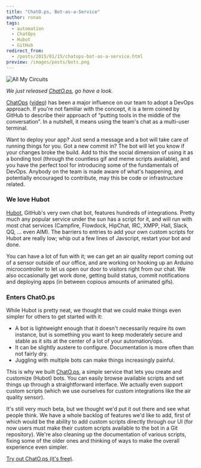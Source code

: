 ```yaml
---
title: "ChatO.ps, Bot-as-a-Service"
author: ronan
tags:
  - automation
  - ChatOps
  - Hubot
  - GitHub
redirect_from:
  - /posts/2015/01/15/chatops-bot-as-a-service.html
preview: /images/posts/bots.png
---
```


![All My Circuits](http://wiredcraft.com/images/posts/bots.png)

*We just released [ChatO.ps](http://chato.ps), go have a look.*

[ChatOps](https://speakerdeck.com/jnewland/chatops-at-github) ([video](https://www.youtube.com/watch?v=pCVvYCjvoZI)) has been a major influence on our team to adopt a DevOps approach. If you're not familiar with the concept, it is a term coined by GitHub to describe their approach of “putting tools in the middle of the conversation”. In a nutshell, it means using the team's chat as a multi-user terminal.

<!--more-->

Want to deploy your app? Just send a message and a bot will take care of running things for you. Got a new commit in? The bot will let you know if your changes broke the build. Add to this the social dimension of using it as a bonding tool (through the countless gif and meme scripts available), and you have the perfect tool for introducing some of the fundamentals of DevOps. Anybody on the team is made aware of what's happening, and potentially encouraged to contribute, may this be code or infrastructure related.

### We love Hubot

[Hubot](https://hubot.github.com/), GitHub's very own chat bot, features hundreds of integrations. Pretty much any popular service under the sun has a script for it, and will run with most chat services (Campfire, Flowdock, HipChat, IRC, XMPP, Hall, Slack, QQ, ... even AIM). The barriers to entries to add your own custom scripts for Hubot are really low; whip out a few lines of Javscript, restart your bot and done.

You can have a lot of fun with it; we can get an air quality report coming out of a sensor outside of our office, and are working on hooking up an Arduino microcontroller to let us open our door to visitors right from our chat. We also occasionally get work done, getting build status, commit notifications and deploying apps (in between copious amounts of animated gifs).

### Enters ChatO.ps

While Hubot is pretty neat, we thought that we could make things even simpler for others to get started with it:

- A bot is lightweight enough that it doesn't necessarily require its own instance, but is something you want to keep moderately secure and stable as it sits at the center of a lot of your automation/ops.
- It can be slightly austere to configure. Documentation is more often than not fairly dry.
- Juggling with multiple bots can make things increasingly painful.

This is why we built [ChatO.ps](http://chato.ps), a simple service that lets you create and customize (Hubot) bots. You can easily browse available scripts and set things up through a straightforward interface. We actually even support custom scripts (which we use ourselves for custom integrations like the air quality sensor).

It's still very much beta, but we thought we'd put it out there and see what people think. We have a whole backlog of features we'd like to add, first of which would be the ability to add custom scripts directly through our UI (for now users must make their custom scripts available to the bot in a Git repository). We're also cleaning up the documentation of various scripts, fixing some of the older ones and thinking of ways to make the overall experience even simpler.

[Try out ChatO.ps (it's free)](http://chato.ps).
